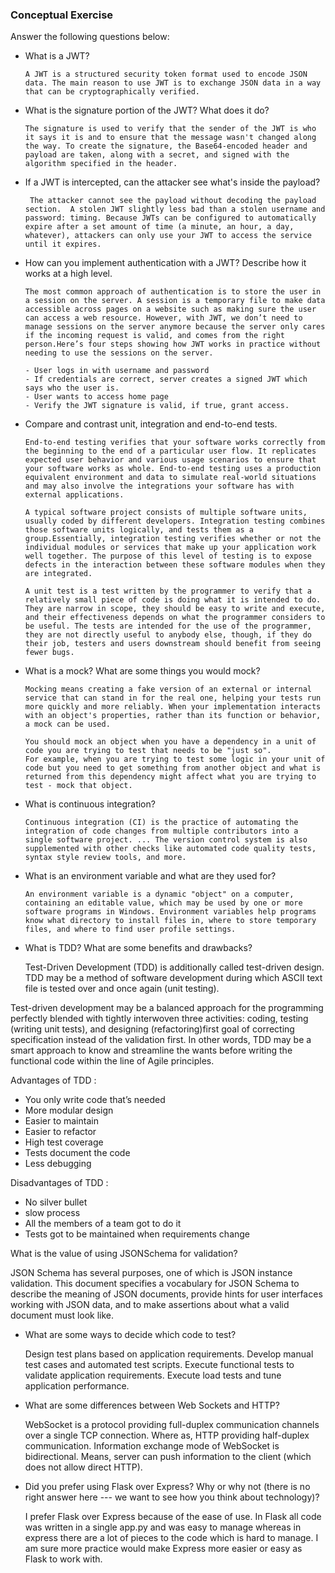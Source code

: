 ### Conceptual Exercise

Answer the following questions below:

- What is a JWT?
      
      A JWT is a structured security token format used to encode JSON data. The main reason to use JWT is to exchange JSON data in a way that can be cryptographically verified.

- What is the signature portion of the JWT?  What does it do?

      The signature is used to verify that the sender of the JWT is who it says it is and to ensure that the message wasn't changed along the way. To create the signature, the Base64-encoded header and payload are taken, along with a secret, and signed with the algorithm specified in the header.

- If a JWT is intercepted, can the attacker see what's inside the payload?

       The attacker cannot see the payload without decoding the payload section.  A stolen JWT slightly less bad than a stolen username and password: timing. Because JWTs can be configured to automatically expire after a set amount of time (a minute, an hour, a day, whatever), attackers can only use your JWT to access the service until it expires.

- How can you implement authentication with a JWT?  Describe how it works at a high level.

      The most common approach of authentication is to store the user in a session on the server. A session is a temporary file to make data accessible across pages on a website such as making sure the user can access a web resource. However, with JWT, we don’t need to manage sessions on the server anymore because the server only cares if the incoming request is valid, and comes from the right person.Here’s four steps showing how JWT works in practice without needing to use the sessions on the server.

      - User logs in with username and password
      - If credentials are correct, server creates a signed JWT which says who the user is.
      - User wants to access home page
      - Verify the JWT signature is valid, if true, grant access.    

     


- Compare and contrast unit, integration and end-to-end tests.

      End-to-end testing verifies that your software works correctly from the beginning to the end of a particular user flow. It replicates expected user behavior and various usage scenarios to ensure that your software works as whole. End-to-end testing uses a production equivalent environment and data to simulate real-world situations and may also involve the integrations your software has with external applications.

      A typical software project consists of multiple software units, usually coded by different developers. Integration testing combines those software units logically, and tests them as a group.Essentially, integration testing verifies whether or not the individual modules or services that make up your application work well together. The purpose of this level of testing is to expose defects in the interaction between these software modules when they are integrated.

      A unit test is a test written by the programmer to verify that a relatively small piece of code is doing what it is intended to do. They are narrow in scope, they should be easy to write and execute, and their effectiveness depends on what the programmer considers to be useful. The tests are intended for the use of the programmer, they are not directly useful to anybody else, though, if they do their job, testers and users downstream should benefit from seeing fewer bugs.




- What is a mock? What are some things you would mock?

      Mocking means creating a fake version of an external or internal service that can stand in for the real one, helping your tests run more quickly and more reliably. When your implementation interacts with an object's properties, rather than its function or behavior, a mock can be used.

      You should mock an object when you have a dependency in a unit of code you are trying to test that needs to be "just so".
      For example, when you are trying to test some logic in your unit of code but you need to get something from another object and what is returned from this dependency might affect what you are trying to test - mock that object.
 

- What is continuous integration?

      Continuous integration (CI) is the practice of automating the integration of code changes from multiple contributors into a single software project. ... The version control system is also supplemented with other checks like automated code quality tests, syntax style review tools, and more.

- What is an environment variable and what are they used for?

      An environment variable is a dynamic "object" on a computer, containing an editable value, which may be used by one or more software programs in Windows. Environment variables help programs know what directory to install files in, where to store temporary files, and where to find user profile settings.


- What is TDD? What are some benefits and drawbacks?

  Test-Driven Development (TDD) is additionally called test-driven design. TDD may be a method of software development during which ASCII text file is tested over and once again (unit testing).

Test-driven development may be a balanced approach for the programming perfectly blended with tightly interwoven three activities: coding, testing (writing unit tests), and designing (refactoring)first goal of correcting specification instead of the validation first. In other words, TDD may be a smart approach to know and streamline the wants before writing the functional code within the line of Agile principles.

Advantages of TDD :

 - You only write code that’s needed 
- More modular design 
- Easier to maintain
- Easier to refactor 
- High test coverage 
- Tests document the code 
- Less debugging 
  
Disadvantages of TDD :
- No silver bullet 
- slow process 
- All the members of a team got to do it 
- Tests got to be maintained when requirements change 


What is the value of using JSONSchema for validation?

  JSON Schema has several purposes, one of which is JSON instance validation. This document specifies a vocabulary for JSON Schema to describe the meaning of JSON documents, provide hints for user interfaces working with JSON data, and to make assertions about what a valid document must look like.
    
- What are some ways to decide which code to test?
    
    Design test plans based on application requirements.
    Develop manual test cases and automated test scripts.
Execute functional tests to validate application requirements.
Execute load tests and tune application performance.



- What are some differences between Web Sockets and HTTP?

    WebSocket is a protocol providing full-duplex communication channels over a single TCP connection. Where as, HTTP providing half-duplex communication. Information exchange mode of WebSocket is bidirectional. Means, server can push information to the client (which does not allow direct HTTP).

- Did you prefer using Flask over Express? Why or why not (there is no right 
  answer here --- we want to see how you think about technology)?
  
  I prefer Flask over Express because of the ease of use. In Flask all code was written in a single app.py and was easy to manage whereas in express there are a lot of pieces to the code which is hard to manage. I am sure more practice would make Express more easier or easy as Flask to work with.